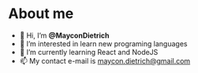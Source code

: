 # About me

- 👋 Hi, I’m **@MayconDietrich**
- 👀 I’m interested in learn new programing languages
- 🌱 I’m currently learning React and NodeJS
- 📫 My contact e-mail is maycon.dietrich@gmail.com 
